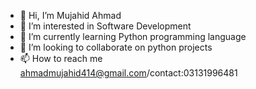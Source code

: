 - 👋 Hi, I’m Mujahid Ahmad
- 👀 I’m interested in Software Development 
- 🌱 I’m currently learning Python programming language 
- 💞️ I’m looking to collaborate on python projects 
- 📫 How to reach me ahmadmujahid414@gmail.com/contact:03131996481

<!---
ahmadmujahid414/ahmadmujahid414 is a ✨ special ✨ repository because its `README.md` (this file) appears on your GitHub profile.
You can click the Preview link to take a look at your changes.
--->
